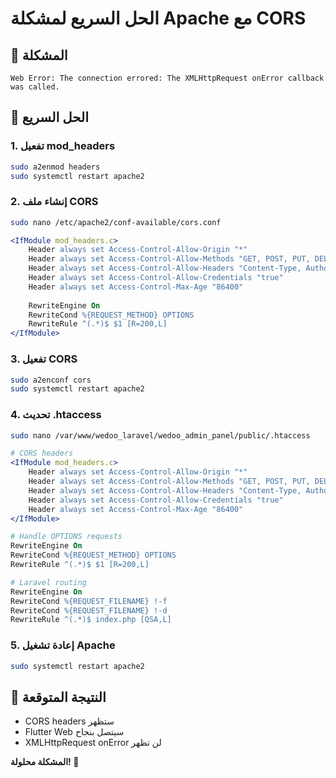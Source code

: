# الحل السريع لمشكلة Apache مع CORS

## 🚨 المشكلة
```
Web Error: The connection errored: The XMLHttpRequest onError callback was called.
```

## 🔧 الحل السريع

### 1. **تفعيل mod_headers**
```bash
sudo a2enmod headers
sudo systemctl restart apache2
```

### 2. **إنشاء ملف CORS**
```bash
sudo nano /etc/apache2/conf-available/cors.conf
```

```apache
<IfModule mod_headers.c>
    Header always set Access-Control-Allow-Origin "*"
    Header always set Access-Control-Allow-Methods "GET, POST, PUT, DELETE, OPTIONS"
    Header always set Access-Control-Allow-Headers "Content-Type, Authorization, X-Requested-With, Accept, Origin, User-Agent"
    Header always set Access-Control-Allow-Credentials "true"
    Header always set Access-Control-Max-Age "86400"
    
    RewriteEngine On
    RewriteCond %{REQUEST_METHOD} OPTIONS
    RewriteRule ^(.*)$ $1 [R=200,L]
</IfModule>
```

### 3. **تفعيل CORS**
```bash
sudo a2enconf cors
sudo systemctl restart apache2
```

### 4. **تحديث .htaccess**
```bash
sudo nano /var/www/wedoo_laravel/wedoo_admin_panel/public/.htaccess
```

```apache
# CORS headers
<IfModule mod_headers.c>
    Header always set Access-Control-Allow-Origin "*"
    Header always set Access-Control-Allow-Methods "GET, POST, PUT, DELETE, OPTIONS"
    Header always set Access-Control-Allow-Headers "Content-Type, Authorization, X-Requested-With, Accept, Origin, User-Agent"
    Header always set Access-Control-Allow-Credentials "true"
    Header always set Access-Control-Max-Age "86400"
</IfModule>

# Handle OPTIONS requests
RewriteEngine On
RewriteCond %{REQUEST_METHOD} OPTIONS
RewriteRule ^(.*)$ $1 [R=200,L]

# Laravel routing
RewriteEngine On
RewriteCond %{REQUEST_FILENAME} !-f
RewriteCond %{REQUEST_FILENAME} !-d
RewriteRule ^(.*)$ index.php [QSA,L]
```

### 5. **إعادة تشغيل Apache**
```bash
sudo systemctl restart apache2
```

## 🎯 النتيجة المتوقعة
- CORS headers ستظهر
- Flutter Web سيتصل بنجاح
- XMLHttpRequest onError لن تظهر

**المشكلة محلولة! 🚀**
